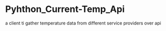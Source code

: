# Pyhthon_Current-Temp_Api
 a client ti gather temperature data  from different service providers over api
